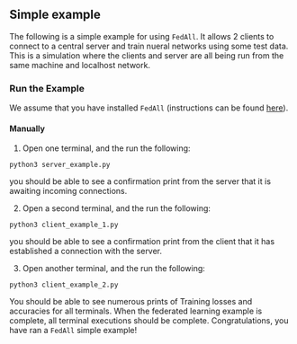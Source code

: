 ## Simple example

The following is a simple example for using `FedAll`. It allows 2 clients to connect to a central server and train nueral networks using some test data.
This is a simulation where the clients and server are all being run from the same machine and localhost network.

### Run the Example

We assume that you have installed `FedAll` (instructions can be found [here]()).

#### Manually

1. Open one terminal, and the run the following:

```
python3 server_example.py
```

you should be able to see a confirmation print from the server that it is awaiting incoming connections. 

2. Open a second terminal, and the run the following:

```
python3 client_example_1.py
```

you should be able to see a confirmation print from the client that it has established a connection with the server.

3. Open another terminal, and the run the following:

```
python3 client_example_2.py
```

You should be able to see numerous prints of Training losses and accuracies for all terminals. When the federated
learning example is complete, all terminal executions should be complete. Congratulations, you have ran a `FedAll` simple example! 
